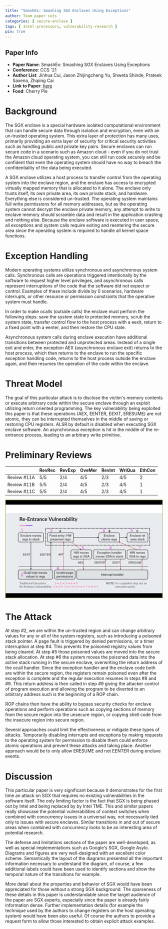 ```yaml
---
title: "SmashEx: Smashing SGX Enclaves Using Exceptions"
author: Team paper cuts
categories: [ secure-enclave ]
tags: [ Intel-processors, vulnerability-research ]
pin: true
---
```


## Paper Info
- **Paper Name**: SmashEx: Smashing SGX Enclaves Using Exceptions
- **Conference**: CCS '21
- **Author List**: Jinhua Cui, Jason Zhijingcheng Yu, Shweta Shinde, Prateek Saxena, Zhiping Cai
- **Link to Paper**: [here](https://dl.acm.org/doi/10.1145/3460120.3484821)
- **Food**: Cherry Pie

# Background

The SGX enclave is a special hardware isolated computational environment that can handle secure data through isolation and encryption, even with an un-trusted operating system. This extra layer of protection has many uses, primarily providing an extra layer of security for critical security activities such as handling public and private key pairs.  Secure enclaves can run secure code in a scenario such as Amazon cloud - even if you do not trust the Amazon cloud operating system, you can still run code securely and be confident that even the operating system should have no way to breach the confidentiality of the data being executed.

A SGX enclave utilizes a host process to transfer control from the operating system into the enclave region, and the enclave has access to encrypted virtually mapped memory that is allocated to it alone. The enclave only trusts itself, its own private area, its own private stack, and hardware. Everything else is considered un-trusted.  The operating system maintains full write permissions for all memory addresses, but as the operating system cannot decrypt the enclave private memory, any attempt to write to enclave memory should scramble data and result in the application crashing and nothing else. Because the enclave software is executed in user space, all exceptions and system calls require exiting and reentering the secure area since the operating system is required to handle all kernel space functions.

# Exception Handling

Modern operating systems utilize synchronous and asynchronous system calls.  Synchronous calls are operations triggered intentionally by the software to request higher level privileges, and asynchronous calls represent interruptions of the code that the software did not expect or control. Examples of these include divide by 0 scenarios, hardware interrupts, or other resource or permission constraints that the operative system must handle.

In order to make ocalls (outside calls) the enclave must perform the following steps: save the system state to protected memory, scrub the system state, transfer control flow to the host process with a eexit, return to a fixed point with a eenter, and then restore the CPU state.  

Asynchronous system calls during enclave execution have additional transitions between protected and unprotected areas. Instead of a single exit and enter, the exception AEX (asynchronous enclave exit) returns to the host process, which then returns to the enclave to run the specific exception handling code, returns to the host process outside the enclave again, and then resumes the operation of the code within the enclave.

# Threat Model

The goal of this particular attack is to disclose the victim's memory contents or execute arbitrary code within the secure enclave through an exploit utilizing return oriented programming.  The key vulnerability being exploited this paper is that these operations (AEX, EENTER, EEXIT, ERESUME) are not atomic, they can be interrupted themselves in the middle of saving or restoring CPU registers.  ALSR by default is  disabled when executing SGX enclave software.  An asynchronous exception is hit in the middle of the re-entrance process, leading to an arbitrary write primitive.

# Preliminary Reviews

|             | RevRec | RevExp | OveMer | RevInt | WriQua | EthCon |
| ----------- | ------ | ------ | ------ | ------ | ------ | ------ |
| Review #11A | 5/5    | 2/4    | 4/5    | 2/3    | 4/5    | 2      |
| Review #11B | 5/5    | 2/4    | 4/5    | 2/3    | 4/5    | 1      |
| Review #11C | 5/5    | 2/4    | 4/5    | 2/3    | 4/5    | 1      |

![](/assets/img/2022-04-20-smashex-smashing-sgx-enclaves-using-exceptions/vuln.png)

# The Attack

At step #2, we are within the un-trusted region and can change arbitrary values for any or all of the system registers, such as introducing a poisoned stack pointer. A page fault is triggered by denied permissions, or a timer interruption at step #4. This prevents the poisoned registry values from being cleared. At step #5 those poisoned values are moved into the secure stack allocation. At step #6 the system moves the poisoned data into the active stack running in the secure enclave, overwriting the return address of the ocall handler.  Since the exception handler and the enclave code both are within the secure region, the registers remain poisoned even after the exception is complete and the regular execution resumes in steps #8 and #9.  This return address is then called in step #9 giving the attacker control of program execution and allowing the program to be diverted to an arbitrary address such is the beginning of a ROP chain.  

ROP chains then have the ability to bypass security checks for enclave operations and perform operations such as copying sections of memory from the secure region into the unsecure region, or copying shell code from the insecure region into secure region.

Several approaches could limit the effectiveness or mitigate these types of attacks.  Temporarily disabling interrupts and exceptions by making requests to the operating system for permission to disable them could enforce atomic operations and prevent these attacks and taking place. Another approach would be to only allow ERESUME and not EENTER during enclave events.

# Discussion

This particular paper is very significant because it demonstrates for the first time an attack on SGX that requires no existing vulnerabilities in the software itself. The only limiting factor is the fact that SGX is being phased out by Intel and being replaced by by Intel TME.  This and similar papers really showcase the potential vulnerabilities of context switches when combined with concurrency issues in a universal way, not necessarily tied only to issues with secure enclaves. Similar transitions in and out of secure areas when combined with concurrency looks to be an interesting area of potential research.

The defense and limitations sections of the paper are well-developed, as well as special implementations such as Google's SGX, Google Asylo.  Diagrams and figures are very well-designed with an excellent color scheme. Semantically the layout of the diagrams presented all the important information necessary to understand the diagram, of course, a few additional labels could have been used to identify sections and show the temporal nature of the transitions for example.

More detail about the properties and behavior of SGX would have been appreciated for those without a strong SGX background. The sparseness of these details in this paper is understandable since the target audience of the paper are SGX experts, especially since the paper is already fairly information dense. Further implementation details (for example the technique used by the authors to change registers on the host operating system) would have been also useful. Of course the authors to provide a request form to allow those interested to obtain explicit attack examples.

